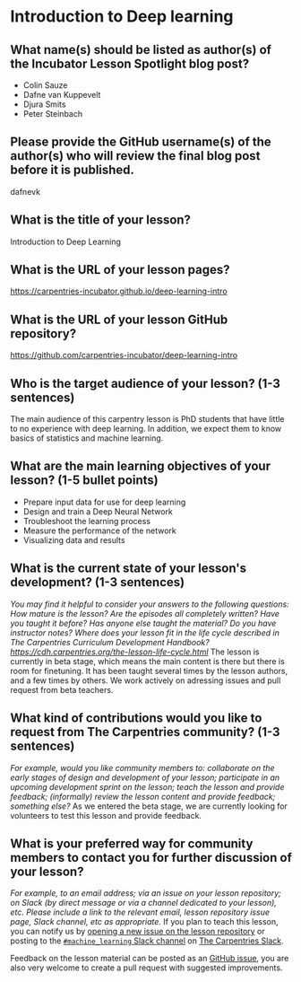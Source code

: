 # Introduction to Deep learning

## What name(s) should be listed as author(s) of the Incubator Lesson Spotlight blog post?
- Colin Sauze
- Dafne van Kuppevelt
- Djura Smits
- Peter Steinbach

## Please provide the GitHub username(s) of the author(s) who will review the final blog post before it is published.
dafnevk

## What is the title of your lesson?
Introduction to Deep Learning

## What is the URL of your lesson pages?
https://carpentries-incubator.github.io/deep-learning-intro

## What is the URL of your lesson GitHub repository?
https://github.com/carpentries-incubator/deep-learning-intro

## Who is the target audience of your lesson? (1-3 sentences)
The main audience of this carpentry lesson is PhD students that have little to no experience with deep learning. In addition, we expect them to know basics of statistics and machine learning.

## What are the main learning objectives of your lesson? (1-5 bullet points)
- Prepare input data for use for deep learning
- Design and train a Deep Neural Network
- Troubleshoot the learning process
- Measure the performance of the network
- Visualizing data and results


## What is the current state of your lesson's development? (1-3 sentences)
*You may find it helpful to consider your answers to the following questions: How mature is the lesson? Are the episodes all completely written? Have you taught it before? Has anyone else taught the material? Do you have instructor notes? Where does your lesson fit in the life cycle described in The Carpentries Curriculum Development Handbook? https://cdh.carpentries.org/the-lesson-life-cycle.html*
The lesson is currently in beta stage, which means the main content is there but there is room for finetuning. It has been taught several times by the lesson authors, and a few times by others. We work actively on adressing issues and pull request from beta teachers.


## What kind of contributions would you like to request from The Carpentries community? (1-3 sentences)
*For example, would you like community members to: collaborate on the early stages of design and development of your lesson; participate in an upcoming development sprint on the lesson; teach the lesson and provide feedback; (informally) review the lesson content and provide feedback; something else?*
As we entered the beta stage, we are currently looking for volunteers to test this lesson and provide feedback.

## What is your preferred way for community members to contact you for further discussion of your lesson?
*For example, to an email address; via an issue on your lesson repository; on Slack (by direct message or via a channel dedicated to your lesson), etc. Please include a link to the relevant email, lesson repository issue page, Slack channel, etc as appropriate.*
If you plan to teach this lesson, you can notify us by [opening a new issue on the lesson repository](https://github.com/carpentries-incubator/deep-learning-intro/issues/new)
or posting to the [`#machine_learning` Slack channel](https://swcarpentry.slack.com/archives/CKLUYLY2F)
on [The Carpentries Slack](https://swc-slack-invite.herokuapp.com/).

Feedback on the lesson material can be posted as an [GitHub issue](https://github.com/carpentries-incubator/deep-learning-intro/issues/new), you are also very welcome to create a pull request with suggested improvements.
